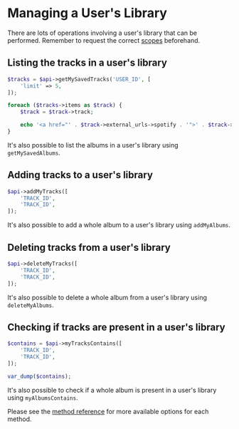 # Managing a User's Library

There are lots of operations involving a user's library that can be performed. Remember to request the correct [scopes](working-with-scopes.md) beforehand.

## Listing the tracks in a user's library

```php
$tracks = $api->getMySavedTracks('USER_ID', [
    'limit' => 5,
]);

foreach ($tracks->items as $track) {
    $track = $track->track;

    echo '<a href="' . $track->external_urls->spotify . '">' . $track->name . '</a> <br>';
}
```

It's also possible to list the albums in a user's library using `getMySavedAlbums`.

## Adding tracks to a user's library

```php
$api->addMyTracks([
    'TRACK_ID',
    'TRACK_ID',
]);
```

It's also possible to add a whole album to a user's library using `addMyAlbums`.

## Deleting tracks from a user's library

```php
$api->deleteMyTracks([
    'TRACK_ID',
    'TRACK_ID',
]);
```

It's also possible to delete a whole album from a user's library using `deleteMyAlbums`.

## Checking if tracks are present in a user's library

```php
$contains = $api->myTracksContains([
    'TRACK_ID',
    'TRACK_ID',
]);

var_dump($contains);
```

It's also possible to check if a whole album is present in a user's library using `myAlbumsContains`.

Please see the [method reference](/docs/method-reference/SpotifyWebAPI.md) for more available options for each method.
